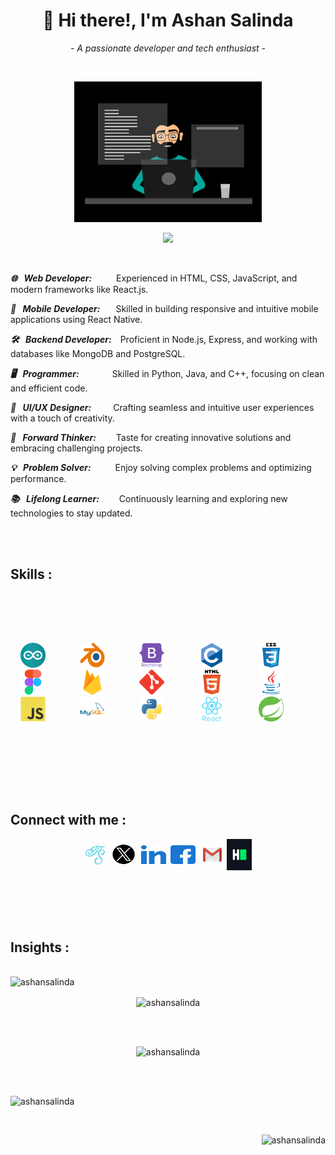 <h1 align="center">👋 Hi there!, I'm Ashan Salinda</h1>
<p align="center"><i>- A passionate developer and tech enthusiast -</i></p><br>

<p align="center"><img src="images/coding.gif" alt="coding.gif" width="300px"/></p>


<p align="center">
    <img src="https://readme-typing-svg.herokuapp.com?font=Tourney&center=true&vCenter=true&color=2CFF00&size=75&pause=500&width=1280&height=80&lines=Web+Developer+;Mobile+Developer+;Backend+Developer+;Programmer+;UI/UX+Designer+;Forward+Thinker+;Problem+Solver+;Lifelong+Learner+"/>
</p><br>    


***🌐 &ensp;Web Developer:*** &ensp;&ensp;&ensp;&ensp;&ensp;Experienced in HTML, CSS, JavaScript, and modern frameworks like React.js.

***📱 &ensp;Mobile Developer:*** &ensp;&ensp;&ensp;Skilled in building responsive and intuitive mobile applications using React Native.

***🛠️ &ensp;Backend Developer:***&ensp;&ensp;Proficient in Node.js, Express, and working with databases like MongoDB and PostgreSQL.

***🖥️ &ensp;Programmer:*** &ensp;&ensp;&ensp;&ensp;&ensp;&ensp;&ensp;Skilled in Python, Java, and C++, focusing on clean and efficient code.

***🎨 &ensp;UI/UX Designer:***&ensp;&ensp;&ensp;&ensp;&ensp;Crafting seamless and intuitive user experiences with a touch of creativity.

***🚀 &ensp;Forward Thinker:*** &ensp;&ensp;&ensp;&ensp;Taste for creating innovative solutions and embracing challenging projects.

***💡 &ensp;Problem Solver:*** &ensp;&ensp;&ensp;&ensp;&ensp;Enjoy solving complex problems and optimizing performance.

***📚 &ensp;Lifelong Learner:*** &ensp;&ensp;&ensp;&ensp;Continuously learning and exploring new technologies to stay updated.

<br><br>

<h2 align="left">Skills :</h2><br><br>

<p align="left">         
     
</p><br>

<p align="center">
    <img src="images/arduino.svg" alt="arduino" width="40" height="40">
            &nbsp;&nbsp;&nbsp;&nbsp;&nbsp;&nbsp;&nbsp;&nbsp;&nbsp;&nbsp;&nbsp;&nbsp;
      <img src="images/Blender.png" alt="blender" width="40" height="40">
            &nbsp;&nbsp;&nbsp;&nbsp;&nbsp;&nbsp;&nbsp;&nbsp;&nbsp;&nbsp;&nbsp;&nbsp;
      <img src="images/bootstrap.svg" alt="bootstrap" width="40" height="40">
            &nbsp;&nbsp;&nbsp;&nbsp;&nbsp;&nbsp;&nbsp;&nbsp;&nbsp;&nbsp;&nbsp;&nbsp;
      <img src="images/c.svg" alt="C language" width="40" height="40">
            &nbsp;&nbsp;&nbsp;&nbsp;&nbsp;&nbsp;&nbsp;&nbsp;&nbsp;&nbsp;&nbsp;&nbsp;
      <img src="images/css3.svg" alt="css3" width="40" height="40">
            &nbsp;&nbsp;&nbsp;&nbsp;&nbsp;&nbsp;&nbsp;&nbsp;&nbsp;&nbsp;&nbsp;&nbsp;
      <img src="images/figma.svg" alt="figma" width="40" height="40">
            &nbsp;&nbsp;&nbsp;&nbsp;&nbsp;&nbsp;&nbsp;&nbsp;&nbsp;&nbsp;&nbsp;&nbsp;
      <img src="images/firebase.svg" alt="firebase" width="40" height="40">
            &nbsp;&nbsp;&nbsp;&nbsp;&nbsp;&nbsp;&nbsp;&nbsp;&nbsp;&nbsp;&nbsp;&nbsp;
      <img src="images/git.svg" alt="git" width="40" height="40">
            &nbsp;&nbsp;&nbsp;&nbsp;&nbsp;&nbsp;&nbsp;&nbsp;&nbsp;&nbsp;&nbsp;&nbsp;
      <img src="images/html5.svg" alt="html5" width="40" height="40">
            &nbsp;&nbsp;&nbsp;&nbsp;&nbsp;&nbsp;&nbsp;&nbsp;&nbsp;&nbsp;&nbsp;&nbsp;
      <img src="images/java.svg" alt="java" width="40" height="40">
            &nbsp;&nbsp;&nbsp;&nbsp;&nbsp;&nbsp;&nbsp;&nbsp;&nbsp;&nbsp;&nbsp;&nbsp;
    <img src="images/javascript.svg" alt="javascript" width="40" height="40">
            &nbsp;&nbsp;&nbsp;&nbsp;&nbsp;&nbsp;&nbsp;&nbsp;&nbsp;&nbsp;&nbsp;&nbsp;
      <img src="images/mysql.svg" alt="mysql" width="40" height="40">
            &nbsp;&nbsp;&nbsp;&nbsp;&nbsp;&nbsp;&nbsp;&nbsp;&nbsp;&nbsp;&nbsp;&nbsp;
      <img src="images/python.svg" alt="python" width="40" height="40">
            &nbsp;&nbsp;&nbsp;&nbsp;&nbsp;&nbsp;&nbsp;&nbsp;&nbsp;&nbsp;&nbsp;&nbsp;
      <img src="images/react.svg" alt="react" width="40" height="40">
            &nbsp;&nbsp;&nbsp;&nbsp;&nbsp;&nbsp;&nbsp;&nbsp;&nbsp;&nbsp;&nbsp;&nbsp;
      <img src="images/springio.svg" alt="spring" width="40" height="40">
            &nbsp;&nbsp;&nbsp;&nbsp;&nbsp;&nbsp;&nbsp;&nbsp;&nbsp;&nbsp;&nbsp;&nbsp;
</p><br>

<p align="right">
      
</p>

<br><br><br><br>

<h2>Connect with me :</h2>
<p align="center">
      <a href="https://ashansalinda.github.io/web" target="blank">
          <img align="center" src="images/ashan.png"
          alt="ashansalinda" height="35" width="35" /></a>&nbsp;
      <a href="https://twitter.com/ashansalinda5" target="blank">
          <img align="center" src="images/x.png"
          alt="twitter" height="35" width="40" /></a>&nbsp;
      <a href="https://linkedin.com/in/ashansalinda" target="blank">
          <img align="center" src="images/linked-in.svg"
          alt="linkedin" height="30" width="40" /></a>&nbsp;
      <a href="https://www.facebook.com/fb.ashansalinda" target="blank"> 
          <img align="center" src="images/facebook.svg"
          alt="facebook" height="30" width="40" /></a>&nbsp;&nbsp;
      <a href="mailto:ashansalinda5@gmail.com" target="blank">
          <img align="center" src="images/gmail.png"
          alt="gmail" height="30" width="30" /></a>&nbsp;
      <a href="https://www.hackerrank.com/ashansalinda" target="blank">
          <img align="center" src="images/hackerrank.svg"
          alt="hackerrank" height="50" width="40" /></a>
</p>      

<br><br><br><br>

<h2>Insights :</h2>
<br>
<img src="https://komarev.com/ghpvc/?username=ashansalinda&label=Profile%20views&color=0e75b6&style=flat" alt="ashansalinda" />

<p align="center"><img align="center" src="https://github-profile-trophy.vercel.app/?username=ashansalinda&theme=gruvbox" alt="ashansalinda" /></p><br><br>     
        
<p align="center"><img src="https://github-readme-stats.vercel.app/api/top-langs?username=ashansalinda&theme=transparent&show_icons=true&locale=en&layout=compact" alt="ashansalinda" /> </p><br><br>

<p align="left"><img src="https://github-readme-stats.vercel.app/api?username=ashansalinda&theme=transparent&show_icons=true&locale=en" alt="ashansalinda"/></p><br>

<p align="right"><img src="https://github-readme-streak-stats.herokuapp.com/?user=ashansalinda&theme=transparent" alt="ashansalinda" /></p>

